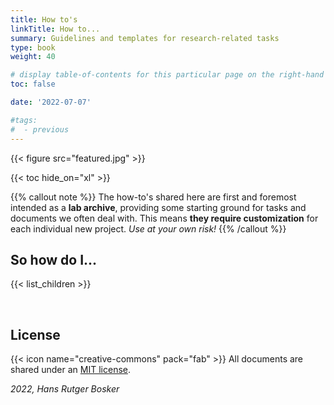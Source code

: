 ```yaml
---
title: How to's
linkTitle: How to...
summary: Guidelines and templates for research-related tasks
type: book
weight: 40

# display table-of-contents for this particular page on the right-hand side?
toc: false

date: '2022-07-07'

#tags:
#  - previous
---
```


{{< figure src="featured.jpg" >}}

{{< toc hide_on="xl" >}}

{{% callout note %}}
The how-to's shared here are first and foremost intended as a **lab archive**, providing some starting ground for tasks and documents we often deal with. This means **they require customization** for each individual new project. *Use at your own risk!*
{{% /callout %}}

## So how do I...

{{< list_children >}}

<br />

## License

{{< icon name="creative-commons" pack="fab" >}} All documents are shared under an [MIT license](https://en.wikipedia.org/wiki/MIT_License#License_terms).

*2022, Hans Rutger Bosker*
